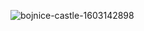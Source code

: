 ![bojnice-castle-1603142898](https://github.com/user-attachments/assets/180bd73a-56d4-4ebb-89cc-7bfc9c5e6a8a)
